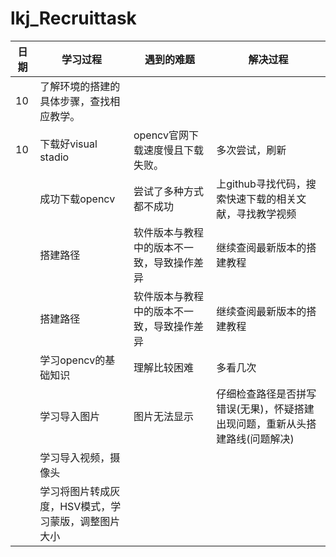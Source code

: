 # lkj_Recruittask
|日期|学习过程|遇到的难题|解决过程|
|---|---|---|---|
|10|了解环境的搭建的具体步骤，查找相应教学。|
|10|下载好visual stadio|opencv官网下载速度慢且下载失败。|多次尝试，刷新|
||成功下载opencv|尝试了多种方式都不成功|上github寻找代码，搜索快速下载的相关文献，寻找教学视频|
||搭建路径|软件版本与教程中的版本不一致，导致操作差异|继续查阅最新版本的搭建教程|
||搭建路径|软件版本与教程中的版本不一致，导致操作差异|继续查阅最新版本的搭建教程|
||学习opencv的基础知识|理解比较困难|多看几次|
||学习导入图片|图片无法显示|仔细检查路径是否拼写错误(无果)，怀疑搭建出现问题，重新从头搭建路线(问题解决)|
||学习导入视频，摄像头|
||学习将图片转成灰度，HSV模式，学习蒙版，调整图片大小|


